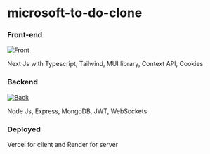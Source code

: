 # microsoft-to-do-clone

### Front-end
[![Front](https://skillicons.dev/icons?i=nextjs,react,ts,tailwind)](https://skillicons.dev)

Next Js with Typescript, Tailwind, MUI library, Context API, Cookies
### Backend
[![Back](https://skillicons.dev/icons?i=nodejs,express,mongodb)](https://skillicons.dev)

Node Js, Express, MongoDB, JWT, WebSockets
### Deployed 
Vercel for client and Render for server
